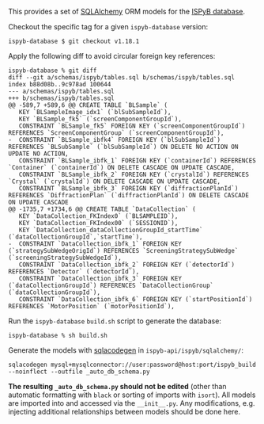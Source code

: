 This provides a set of [SQLAlchemy](https://www.sqlalchemy.org/) ORM models for the
[ISPyB database](https://github.com/DiamondLightSource/ispyb-database/).

Checkout the specific tag for a given `ispyb-database` version:
```
ispyb-database $ git checkout v1.18.1
```
Apply the following diff to avoid circular foreign key references:
```
ispyb-database % git diff
diff --git a/schemas/ispyb/tables.sql b/schemas/ispyb/tables.sql
index b88d08b..9c978ad 100644
--- a/schemas/ispyb/tables.sql
+++ b/schemas/ispyb/tables.sql
@@ -589,7 +589,6 @@ CREATE TABLE `BLSample` (
   KEY `BLSampleImage_idx1` (`blSubSampleId`),
   KEY `BLSample_fk5` (`screenComponentGroupId`),
   CONSTRAINT `BLSample_fk5` FOREIGN KEY (`screenComponentGroupId`) REFERENCES `ScreenComponentGroup` (`screenComponentGroupId`),
-  CONSTRAINT `BLSample_ibfk4` FOREIGN KEY (`blSubSampleId`) REFERENCES `BLSubSample` (`blSubSampleId`) ON DELETE NO ACTION ON UPDATE NO ACTION,
   CONSTRAINT `BLSample_ibfk_1` FOREIGN KEY (`containerId`) REFERENCES `Container` (`containerId`) ON DELETE CASCADE ON UPDATE CASCADE,
   CONSTRAINT `BLSample_ibfk_2` FOREIGN KEY (`crystalId`) REFERENCES `Crystal` (`crystalId`) ON DELETE CASCADE ON UPDATE CASCADE,
   CONSTRAINT `BLSample_ibfk_3` FOREIGN KEY (`diffractionPlanId`) REFERENCES `DiffractionPlan` (`diffractionPlanId`) ON DELETE CASCADE ON UPDATE CASCADE
@@ -1735,7 +1734,6 @@ CREATE TABLE `DataCollection` (
   KEY `DataCollection_FKIndex0` (`BLSAMPLEID`),
   KEY `DataCollection_FKIndex00` (`SESSIONID`),
   KEY `DataCollection_dataCollectionGroupId_startTime` (`dataCollectionGroupId`,`startTime`),
-  CONSTRAINT `DataCollection_ibfk_1` FOREIGN KEY (`strategySubWedgeOrigId`) REFERENCES `ScreeningStrategySubWedge` (`screeningStrategySubWedgeId`),
   CONSTRAINT `DataCollection_ibfk_2` FOREIGN KEY (`detectorId`) REFERENCES `Detector` (`detectorId`),
   CONSTRAINT `DataCollection_ibfk_3` FOREIGN KEY (`dataCollectionGroupId`) REFERENCES `DataCollectionGroup` (`dataCollectionGroupId`),
   CONSTRAINT `DataCollection_ibfk_6` FOREIGN KEY (`startPositionId`) REFERENCES `MotorPosition` (`motorPositionId`),
```
Run the `ispyb-database` `build.sh` script to generate the database:
```
ispyb-database % sh build.sh
```
Generate the models with [sqlacodegen](https://pypi.org/project/sqlacodegen/)
in `ispyb-api/ispyb/sqlalchemy/`:
```
sqlacodegen mysql+mysqlconnector://user:password@host:port/ispyb_build --noinflect --outfile _auto_db_schema.py
```
**The resulting `_auto_db_schema.py` should not be edited** (other than automatic
formatting with `black` or sorting of imports with `isort`). All models are imported
into and accessed via the `__init__.py`. Any modifications, e.g. injecting additional
relationships between models should be done here.